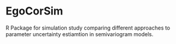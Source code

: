# EgoCorSim

R Package for simulation study comparing different approaches to parameter uncertainty estiamtion in semivariogram models.
